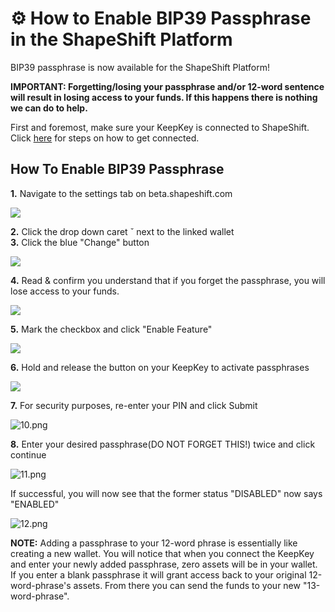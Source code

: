 # ⚙ How to Enable BIP39 Passphrase in the ShapeShift Platform

BIP39 passphrase is now available for the ShapeShift Platform!&#x20;

**IMPORTANT: Forgetting/losing your passphrase and/or 12-word sentence will result in losing access to your funds. If this happens there is nothing we can do to help.**

First and foremost, make sure your KeepKey is connected to ShapeShift. Click [here](keepkey-set-up.md) for steps on how to get connected.

## **How To Enable BIP39 Passphrase**

**1.** Navigate to the settings tab on beta.shapeshift.com  &#x20;

![](https://shapeshift.zendesk.com/hc/article\_attachments/360007720939/5.1.png)

&#x20;

**2.** Click the drop down caret ˇ next to the linked wallet \
**3.** Click the blue "Change" button                                                                &#x20;

![](https://shapeshift.zendesk.com/hc/article\_attachments/360007712860/6.png)

&#x20;

**4.** Read & confirm you understand that if you forget the passphrase, you will lose access to your funds.&#x20;

&#x20;         &#x20;

![](https://shapeshift.zendesk.com/hc/article\_attachments/360007713140/7.png)

**5.** Mark the checkbox and click "Enable Feature"

![](https://shapeshift.zendesk.com/hc/article\_attachments/360007721119/8.png)

&#x20;**6.** Hold and release the button on your KeepKey to activate passphrases

![](https://shapeshift.zendesk.com/hc/article\_attachments/360007713200/9.png)

**7.** For security purposes, re-enter your PIN and click Submit

![10.png](https://shapeshift.zendesk.com/hc/article\_attachments/360007721139/10.png)

**8.** Enter your desired passphrase(DO NOT FORGET THIS!) twice and click continue&#x20;

![11.png](https://shapeshift.zendesk.com/hc/article\_attachments/360007721159/11.png)

If successful, you will now see that the former status "DISABLED" now says "ENABLED"

![12.png](https://shapeshift.zendesk.com/hc/article\_attachments/360007713240/12.png)

**NOTE:** Adding a passphrase to your 12-word phrase is essentially like creating a new wallet. You will notice that when you connect the KeepKey and enter your newly added passphrase, zero assets will be in your wallet. If you enter a blank passphrase it will grant access back to your original 12-word-phrase's assets. From there you can send the funds to your new "13-word-phrase".

&#x20;
